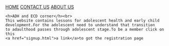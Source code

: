 
  <body> <a href="page.tsx">HOME</a>    <a href="">CONTACT US</a>    <a href="">ABOUT US</a>




 
    <h>ADH and ECD corner</h><br>
    This website contains lessons for adolescent health and early child development.For the adolescent need to understand that transition
    to adaulthood passes through adolescent stage.To be a member click on this 
    <a href="signup.html">a link</a>to got the registration page

  </body>
</html>
